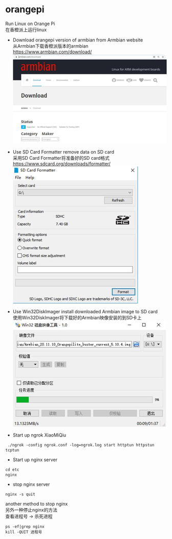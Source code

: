 # orangepi

Run Linux on Orange Pi<br>
在香橙派上运行linux

* Download orangepi version of armbian from Armbian website<br>
从Armbian下载香橙派版本的armbian<br>
https://www.armbian.com/download/<br>
![download armbian](https://github.com/Zhong-Github2020/orangepi/blob/main/armbian.JPG)


* Use SD Card Formatter remove data on SD card<br>
采用SD Card Formatter将准备好的SD card格式<br>
https://www.sdcard.org/downloads/formatter/<br>
![SD Card Formatter](https://github.com/Zhong-Github2020/orangepi/blob/main/SD_Card_Formatter.JPG)


* Use Win32DiskImager install downloaded Armbian image to SD card<br>
使用Win32DiskImager将下载好的Armbian映像安装的到SD卡上<br>
![Win32DiskImager](https://github.com/Zhong-Github2020/orangepi/blob/main/Win32DiskImager.JPG)

* Start up ngrok XiaoMiQiu
```
 ./ngrok -config ngrok.conf -log=ngrok.log start httptun httpstun tcptun
```

* Start up nginx server
```
cd etc
nginx
```

* stop nginx server
```
nginx -s quit
```
another method to stop nginx<br>
另外一种停止nginx的方法<br>
查看进程号 -> 杀死进程
```
ps -ef|grep nginx
kill -QUIT 进程号
```
